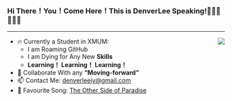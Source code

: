 ### Hi There！You！Come Here！This is DenverLee Speaking!💃💃💃💃💃💃
----------------------------------------------
<a href="https://github.com/anuraghazra/github-readme-stats">
  <img align="right" src="https://github-readme-stats.vercel.app/api?username=DenverLeee&show_icons=true&theme=nord&count_private=true" />
</a>

* 🔥 Currently a Student in XMUM:
  - I am Roaming GitHub
  - I am Dying for Any New **Skills**
  - **Learning！ Learning！ Learning！**
* 🍻 Collaborate With any **“Moving-forward”**
* 📫 Contact Me: denverleejy@gmail.com
* 👼 Favourite Song: [The Other Side of Paradise](https://open.spotify.com/track/0rRjGruFonCGOt0S5zAJNQ "Spotify") 




<!-- This is programming language that most used
<a href="https://github.com/anuraghazra/github-readme-stats">
  <img align="right" src="https://github-readme-stats.vercel.app/api/top-langs/?username=DenverLeee&layout=compact" />
</a>
-->
